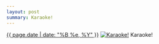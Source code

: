 ```yaml
---
layout: post
summary: Karaoke!
---
```


<p>
  <time><a href="/582">{{ page.date | date: "%B %e, %Y" }}</a></time>
  <a href="/582"><img src="{{ site.assets_url }}/582-480.jpg" srcset="{{ site.assets_url }}/582-240.jpg 240w, {{ site.assets_url }}/582-480.jpg 480w, {{ site.assets_url }}/582-720.jpg 720w, {{ site.assets_url }}/582-960.jpg 960w" sizes="(min-width: 700px) 50vw, calc(100vw - 2rem)" alt="Karaoke!" /></a>
  <span>Karaoke!</span>
</p>
